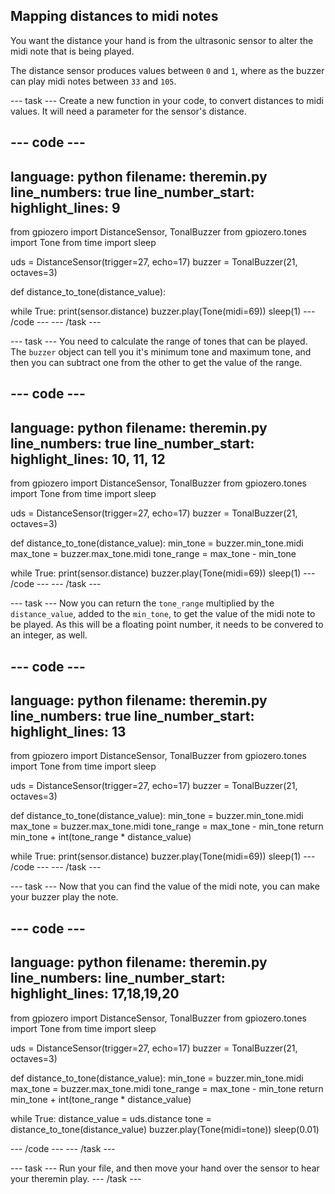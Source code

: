## Mapping distances to midi notes

You want the distance your hand is from the ultrasonic sensor to alter the midi note that is being played.

The distance sensor produces values between `0` and `1`, where as the buzzer can play midi notes between `33` and `105`.

--- task ---
Create a new function in your code, to convert distances to midi values. It will need a parameter for the sensor's distance.

--- code ---
---
language: python
filename: theremin.py
line_numbers: true
line_number_start: 
highlight_lines: 9
---
from gpiozero import DistanceSensor, TonalBuzzer
from gpiozero.tones import Tone
from time import sleep

uds = DistanceSensor(trigger=27, echo=17)
buzzer = TonalBuzzer(21, octaves=3)


def distance_to_tone(distance_value):


while True:
	print(sensor.distance)
	buzzer.play(Tone(midi=69))
	sleep(1)
--- /code ---
--- /task ---

--- task ---
You need to calculate the range of tones that can be played. The `buzzer` object can tell you it's minimum tone and maximum tone, and then you can subtract one from the other to get the value of the range.

--- code ---
---
language: python
filename: theremin.py
line_numbers: true
line_number_start: 
highlight_lines: 10, 11, 12
---
from gpiozero import DistanceSensor, TonalBuzzer
from gpiozero.tones import Tone
from time import sleep

uds = DistanceSensor(trigger=27, echo=17)
buzzer = TonalBuzzer(21, octaves=3)


def distance_to_tone(distance_value):
    min_tone = buzzer.min_tone.midi
    max_tone = buzzer.max_tone.midi
    tone_range = max_tone - min_tone
	

while True:
	print(sensor.distance)
	buzzer.play(Tone(midi=69))
	sleep(1)
--- /code ---
--- /task ---

--- task ---
Now you can return the `tone_range` multiplied by the `distance_value`, added to the `min_tone`, to get the value of the midi note to be played. As this will be a floating point number, it needs to be convered to an integer, as well.

--- code ---
---
language: python
filename: theremin.py
line_numbers: true
line_number_start: 
highlight_lines: 13
---
from gpiozero import DistanceSensor, TonalBuzzer
from gpiozero.tones import Tone
from time import sleep

uds = DistanceSensor(trigger=27, echo=17)
buzzer = TonalBuzzer(21, octaves=3)


def distance_to_tone(distance_value):
    min_tone = buzzer.min_tone.midi
    max_tone = buzzer.max_tone.midi
    tone_range = max_tone - min_tone
    return min_tone + int(tone_range * distance_value)	

while True:
	print(sensor.distance)
	buzzer.play(Tone(midi=69))
	sleep(1)
--- /code ---
--- /task ---

--- task ---
Now that you can find the value of the midi note, you can make your buzzer play the note.

--- code ---
---
language: python
filename: theremin.py
line_numbers: 
line_number_start: 
highlight_lines: 17,18,19,20
---
from gpiozero import DistanceSensor, TonalBuzzer
from gpiozero.tones import Tone
from time import sleep

uds = DistanceSensor(trigger=27, echo=17)
buzzer = TonalBuzzer(21, octaves=3)


def distance_to_tone(distance_value):
    min_tone = buzzer.min_tone.midi
    max_tone = buzzer.max_tone.midi
    tone_range = max_tone - min_tone
    return min_tone + int(tone_range * distance_value)


while True:
    distance_value = uds.distance
    tone = distance_to_tone(distance_value)
    buzzer.play(Tone(midi=tone))
    sleep(0.01)

--- /code ---
--- /task ---

--- task ---
Run your file, and then move your hand over the sensor to hear your theremin play.
--- /task ---
